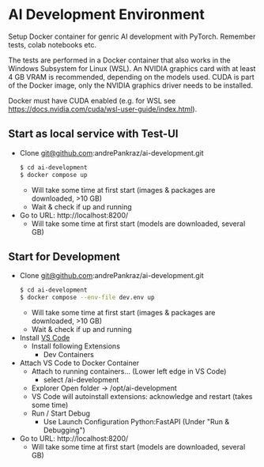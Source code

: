 <!---
This file was created by ]init[ AG 2023.
-->
# AI Development Environment

Setup Docker container for genric AI development with PyTorch. Remember tests, colab notebooks etc.

The tests are performed in a Docker container that also works in the Windows Subsystem for Linux (WSL).
An NVIDIA graphics card with at least 4 GB VRAM is recommended, depending on the models used.
CUDA is part of the Docker image, only the NVIDIA graphics driver needs to be installed.

Docker must have CUDA enabled (e.g. for WSL see https://docs.nvidia.com/cuda/wsl-user-guide/index.html).

## Start as local service with Test-UI

- Clone git@github.com:andrePankraz/ai-development.git
    ```bash
    $ cd ai-development
    $ docker compose up
    ```
  - Will take some time at first start (images & packages are downloaded, >10 GB)
  - Wait & check if up and running
- Go to URL: http://localhost:8200/
  - Will take some time at first start (models are downloaded, several GB)

## Start for Development

- Clone git@github.com:andrePankraz/ai-development.git
    ```bash
    $ cd ai-development
    $ docker compose --env-file dev.env up
    ```
  - Will take some time at first start (images & packages are downloaded, >10 GB)
  - Wait & check if up and running
- Install [VS Code](https://code.visualstudio.com/)
  - Install following Extensions
    - Dev Containers
- Attach VS Code to Docker Container
  - Attach to running containers... (Lower left edge in VS Code)
    - select /ai-development
  - Explorer Open folder -> /opt/ai-development
  - VS Code will autoinstall extensions: acknowledge and restart (takes some time)
  - Run / Start Debug
    - Use Launch Configuration Python:FastAPI (Under "Run & Debugging")
- Go to URL: http://localhost:8200/
  - Will take some time at first start (models are downloaded, several GB)
